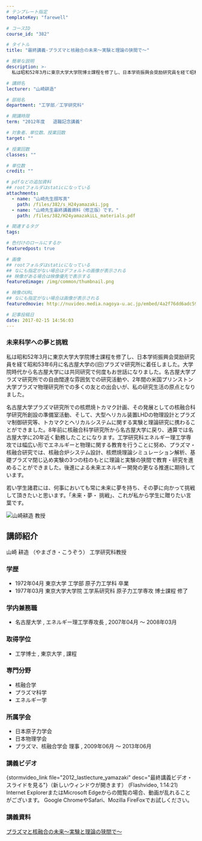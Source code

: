 ```yaml
---
# テンプレート指定
templateKey: "farewell"

# コースID
course_id: "382"

# タイトル
title: "最終講義-プラズマと核融合の未来〜実験と理論の狭間で〜"

# 簡単な説明
description: >-
  私は昭和52年3月に東京大学大学院博士課程を修了し、日本学術振興会奨励研究員を経て昭和53年6月に名古屋大学の(旧)プラズマ研究所に着任しました。大学院時代から名古屋大学には共同研究で何度もお世話...

# 講師名
lecturer: "山崎耕造"

# 部局名
department: "工学部／工学研究科"

# 開講時限
term: "2012年度	退職記念講義"

# 対象者、単位数、授業回数
target: ""

# 授業回数
classes: ""

# 単位数
credit: ""

# pdfなどの追加資料
## rootフォルダはstaticになっている
attachments: 
  - name: "山崎先生顔写真" 
    path: /files/382/s_H24yamazaki.jpg
  - name: "山崎先生最終講義資料（修正版）です。" 
    path: /files/382/H24yamazakiLL_materials.pdf

# 関連するタグ
tags:

# 色付けのロールにするか
featuredpost: true

# 画像
## rootフォルダはstaticになっている
## なにも指定がない場合はデフォルトの画像が表示される
## 映像がある場合は映像優先で表示する
featuredimage: /img/common/thumbnail.png

# 映像のURL
## なにも指定がない場合は画像が表示される
featuredmovie: http://nuvideo.media.nagoya-u.ac.jp/embed/4a2f76dd6adc59552fec2f32b48ec2861daed73d

# 記事投稿日
date: 2017-02-15 14:56:03
---
```


### 未来科学への夢と挑戦

私は昭和52年3月に東京大学大学院博士課程を修了し、日本学術振興会奨励研究員を経て昭和53年6月に名古屋大学の(旧)プラズマ研究所に着任しました。大学院時代から名古屋大学には共同研究で何度もお世話になりました。名古屋大学プラズマ研究所での自由闊達な雰囲気での研究活動や、2年間の米国プリンストン大学プラズマ物理研究所での多くの友との出会いが、私の研究生活の原点となりました。

名古屋大学プラズマ研究所での核燃焼トカマク計画、その発展としての核融合科学研究所創設の準備室活動、そして、大型ヘリカル装置LHDの物理設計とプラズマ制御研究等、トカマクとヘリカルシステムに関する実験と理論研究に携わることができました。8年前に核融合科学研究所から名古屋大学に戻り、通算では名古屋大学に20年近く勤務したことになります。工学研究科エネルギー理工学専攻では幅広い形でエネルギーと物理に関する教育を行うことに努め、プラズマ・核融合研究では、核融合炉システム設計、核燃焼理論シミュレーション解析、基礎プラズマ閉じ込め実験の3つの柱のもとに理論と実験の狭間で教育・研究を進めることができました。後進による未来エネルギー開発の更なる推進に期待しています。

若い学生諸君には、何事においても常に未来に夢を持ち、その夢に向かって挑戦して頂きたいと思います。「未来・夢・ 挑戦」、これが私から学生に贈りたい言葉です。

![山崎耕造 教授](/files/382/s_H24yamazaki.jpg) 
## 講師紹介

山崎 耕造 （やまざき・こうぞう） 工学研究科教授

### 学歴

* 1972年04月 東京大学 工学部 原子力工学科 卒業
* 1977年03月 東京大学大学院 工学系研究科 原子力工学専攻 博士課程 修了

### 学内兼務職

* 名古屋大学 , エネルギー理工学専攻長 , 2007年04月 〜 2008年03月

### 取得学位

* 工学博士 , 東京大学 , 課程

### 専門分野

* 核融合学
* プラズマ科学
* エネルギー学

### 所属学会

* 日本原子力学会
* 日本物理学会
* プラズマ、核融合学会 理事 , 2009年06月 〜 2013年06月

### 講義ビデオ

{stormvideo_link file="2012_lastlecture_yamazaki" desc="最終講義ビデオ・スライドを見る"}（新しいウィンドウが開きます） (Flashvideo, 1:14:21)
Internet ExplorerまたはMicrosoft Edgeからの閲覧の場合、動画が乱れることがございます。
Google ChromeやSafari、Mozilla FireFoxでお試しください。

### 講義資料

[プラズマと核融合の未来〜実験と理論の狭間で〜](/files/382/H24yamazakiLL_materials.pdf) 
